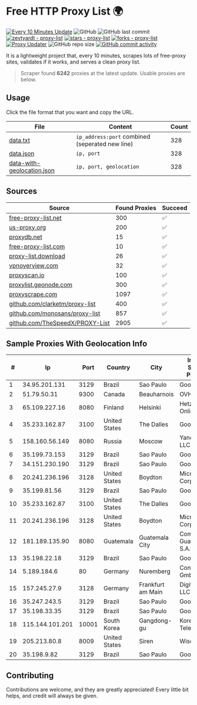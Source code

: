 
# Free HTTP Proxy List 🌍

[![Every 10 Minutes Update](https://github.com/mertguvencli/http-proxy-list/actions/workflows/main.yml/badge.svg?branch=main)](https://github.com/mertguvencli/http-proxy-list/actions/workflows/main.yml)
![GitHub](https://img.shields.io/github/license/mertguvencli/http-proxy-list)
![GitHub last commit](https://img.shields.io/github/last-commit/mertguvencli/http-proxy-list)
[![zevtyardt - proxy-list](https://img.shields.io/static/v1?label=zevtyardt&message=proxy-list&color=blue&logo=github)](https://github.com/zevtyardt/proxy-list "Go to GitHub repo")
[![stars - proxy-list](https://img.shields.io/github/stars/zevtyardt/proxy-list?style=social)](https://github.com/zevtyardt/proxy-list)
[![forks - proxy-list](https://img.shields.io/github/forks/zevtyardt/proxy-list?style=social)](https://github.com/zevtyardt/proxy-list)
[![Proxy Updater](https://github.com/zevtyardt/proxy-list/workflows/Proxy%20Updater/badge.svg)](https://github.com/zevtyardt/proxy-list/actions?query=workflow:"Proxy+Updater")
![GitHub repo size](https://img.shields.io/github/repo-size/zevtyardt/proxy-list)
[![GitHub commit activity](https://img.shields.io/github/commit-activity/m/zevtyardt/proxy-list?logo=commits)](https://github.com/zevtyardt/proxy-list/commits/main)

It is a lightweight project that, every 10 minutes, scrapes lots of free-proxy sites, validates if it works, and serves a clean proxy list.

> Scraper found **6242** proxies at the latest update. Usable proxies are below.

## Usage

Click the file format that you want and copy the URL.

|File|Content|Count|
|----|-------|-----|
|[data.txt](https://raw.githubusercontent.com/mertguvencli/http-proxy-list/main/proxy-list/data.txt)|`ip_address:port` combined (seperated new line)|328|
|[data.json](https://raw.githubusercontent.com/mertguvencli/http-proxy-list/main/proxy-list/data.json)|`ip, port`|328|
|[data-with-geolocation.json](https://raw.githubusercontent.com/mertguvencli/http-proxy-list/main/proxy-list/data-with-geolocation.json)|`ip, port, geolocation`|328|

## Sources

|Source|Found Proxies|Succeed|
|------|-------------|-------|
|[free-proxy-list.net](https://free-proxy-list.net)|300|✅|
|[us-proxy.org](https://www.us-proxy.org)|200|✅|
|[proxydb.net](http://proxydb.net)|15|✅|
|[free-proxy-list.com](https://free-proxy-list.com/?page=&port=&type%5B%5D=http&type%5B%5D=https&up_time=0&search=Search)|10|✅|
|[proxy-list.download](https://www.proxy-list.download/HTTP)|26|✅|
|[vpnoverview.com](https://vpnoverview.com/privacy/anonymous-browsing/free-proxy-servers)|32|✅|
|[proxyscan.io](https://www.proxyscan.io)|100|✅|
|[proxylist.geonode.com](https://proxylist.geonode.com/api/proxy-list?limit=300&page=1&sort_by=lastChecked&sort_type=desc&protocols=http,https)|300|✅|
|[proxyscrape.com](https://api.proxyscrape.com/v2/?request=displayproxies&protocol=http&timeout=10000&country=all&ssl=all&anonymity=all)|1097|✅|
|[github.com/clarketm/proxy-list](https://raw.githubusercontent.com/clarketm/proxy-list/master/proxy-list-raw.txt)|400|✅|
|[github.com/monosans/proxy-list](https://raw.githubusercontent.com/monosans/proxy-list/main/proxies/http.txt)|857|✅|
|[github.com/TheSpeedX/PROXY-List](https://raw.githubusercontent.com/TheSpeedX/PROXY-List/master/http.txt)|2905|✅|


## Sample Proxies With Geolocation Info

|#|Ip|Port|Country|City|Internet Service Provider|
|-|--|----|-------|----|-------------------------|
|1|34.95.201.131|3129|Brazil|Sao Paulo|Google LLC|
|2|51.79.50.31|9300|Canada|Beauharnois|OVH SAS|
|3|65.109.227.16|8080|Finland|Helsinki|Hetzner Online GmbH|
|4|35.233.162.87|3100|United States|The Dalles|Google LLC|
|5|158.160.56.149|8080|Russia|Moscow|Yandex.Cloud LLC|
|6|35.199.73.153|3129|Brazil|Sao Paulo|Google LLC|
|7|34.151.230.190|3129|Brazil|Sao Paulo|Google LLC|
|8|20.241.236.196|3128|United States|Boydton|Microsoft Corporation|
|9|35.199.81.56|3129|Brazil|Sao Paulo|Google LLC|
|10|35.233.162.87|3100|United States|The Dalles|Google LLC|
|11|20.241.236.196|3128|United States|Boydton|Microsoft Corporation|
|12|181.189.135.90|8080|Guatemala|Guatemala City|Comcel Guatemala S.A.|
|13|35.198.22.18|3129|Brazil|Sao Paulo|Google LLC|
|14|5.189.184.6|80|Germany|Nuremberg|Contabo GmbH|
|15|157.245.27.9|3128|Germany|Frankfurt am Main|DigitalOcean, LLC|
|16|35.247.243.5|3129|Brazil|Sao Paulo|Google LLC|
|17|35.198.33.35|3129|Brazil|Sao Paulo|Google LLC|
|18|115.144.101.201|10001|South Korea|Gangdong-gu|Korea Telecom|
|19|205.213.80.8|8009|United States|Siren|WiscNet|
|20|35.198.9.82|3129|Brazil|Sao Paulo|Google LLC|



## Contributing

Contributions are welcome, and they are greatly appreciated! Every
little bit helps, and credit will always be given.

